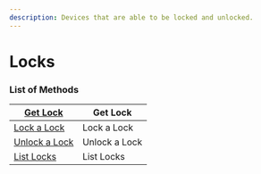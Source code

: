 ```yaml
---
description: Devices that are able to be locked and unlocked.
---
```


# Locks

### List of Methods

| [Get Lock](get-lock.md)           | Get Lock      |
| --------------------------------- | ------------- |
| [Lock  a Lock](lock-a-lock.md)    | Lock  a Lock  |
| [Unlock a Lock](unlock-a-lock.md) | Unlock a Lock |
| [List Locks](list-locks.md)       | List Locks    |
